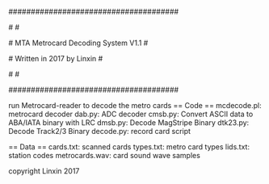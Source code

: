  \#\#\#\#\#\#\#\#\#\#\#\#\#\#\#\#\#\#\#\#\#\#\#\#\#\#\#\#\#\#\#\#\#\#\#\#\#\#

\#                                      \#

\#  MTA Metrocard Decoding System V1.1  \#

\#       Written in 2017 by Linxin      \#

\#                                      \#

 \#\#\#\#\#\#\#\#\#\#\#\#\#\#\#\#\#\#\#\#\#\#\#\#\#\#\#\#\#\#\#\#\#\#\#\#\#\#


run Metrocard-reader to decode the metro cards
== Code ==
mcdecode.pl: metrocard decoder 
dab.py: ADC decoder
cmsb.py: Convert ASCII data to ABA/IATA binary with LRC
dmsb.py: Decode MagStripe Binary
dtk23.py: Decode Track2/3 Binary
decode.py: record card script

== Data ==
cards.txt: scanned cards
types.txt: metro card types
lids.txt: station codes
metrocards.wav: card sound wave samples





copyright Linxin 2017

